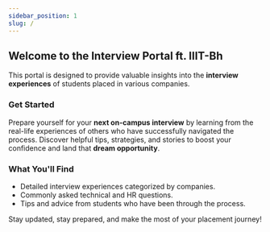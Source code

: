 ```yaml
---
sidebar_position: 1
slug: /
---
```


## Welcome to the Interview Portal ft. IIIT-Bh

This portal is designed to provide valuable insights into the **interview experiences** of students placed in various companies.

### Get Started

Prepare yourself for your **next on-campus interview** by learning from the real-life experiences of others who have successfully navigated the process. Discover helpful tips, strategies, and stories to boost your confidence and land that **dream opportunity**.

### What You'll Find

- Detailed interview experiences categorized by companies.
- Commonly asked technical and HR questions.
- Tips and advice from students who have been through the process.

Stay updated, stay prepared, and make the most of your placement journey!

